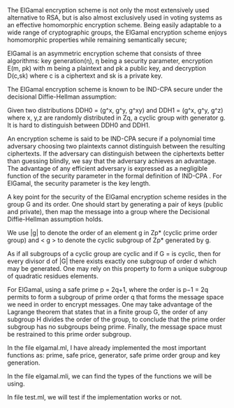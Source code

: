 The ElGamal encryption scheme is not only the most extensively used alternative to RSA, but is also almost exclusively used in voting systems as an effective homomorphic encryption scheme. Being easily adaptable to a wide range of cryptographic groups, the ElGamal encryption scheme enjoys homomorphic properties while remaining semantically secure;


ElGamal is an asymmetric encryption scheme that consists of three algorithms: key generation(η), η being a security parameter, encryption E(m, pk) with m being a plaintext
and pk a public key, and decryption D(c,sk) where c is a ciphertext and sk is a private key. 

The ElGamal encryption scheme is known to be IND-CPA secure under the decisional Diffie-Hellman assumption:

Given two distributions DDH0 = (g^x, g^y, g^xy) and DDH1 = (g^x, g^y, g^z) where x, y,z are randomly distributed in Zq, a cyclic group with generator g. It
is hard to distinguish between DDH0 and DDH1.

An encryption scheme is said to be IND-CPA secure if a polynomial time adversary choosing two plaintexts cannot distinguish between the resulting ciphertexts. If the adversary can distinguish between the ciphertexts better than guessing blindly, we say that the adversary achieves an advantage. The advantage of any efficient adversary is expressed as a negligible function of the security parameter in the formal definition of IND-CPA . For ElGamal, the security parameter is the key length.

A key point for the security of the ElGamal encryption scheme resides in the group G and its order. One should start by generating a pair of keys (public and private), then map the message into a group where the Decisional Diffie-Hellman assumption holds.

We use |g| to denote the order of an element g in Zp* (cyclic prime order group) and < g > to denote the cyclic subgroup of Zp* generated by g.

As if all subgroups of a cyclic group are cyclic and if G = <g> is cyclic, then for every divisor d of |G| there exists exactly one subgroup of order d which may be generated.  One may rely on this property to form a unique subgroup of quadratic residues elements.

For ElGamal, using a safe prime p = 2q+1, where the order is p−1 = 2q permits to form a subgroup of prime order q that forms the message space we need in order to encrypt messages. One may take advantage of the Lagrange theorem that states that in a finite group G, the order of any subgroup H divides the order of the group, to conclude that the prime order subgroup has no subgroups being prime. Finally, the message space must be restrained to this prime order subgroup.

  
  In the file elgamal.ml, I have already implemented the most important functions as: prime, safe price, generator, safe prime order group and key generation.
  
  In the file elgamal.mli, we can find the types of the functions we will be using.
  
  In file test.ml, we will test if the implementation works or not.
